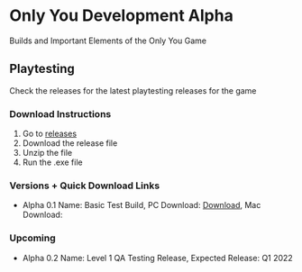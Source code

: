 # Only You Development Alpha
Builds and Important Elements of the Only You Game

## Playtesting
Check the releases for the latest playtesting releases for the game

### Download Instructions
1. Go to [releases](https://github.com/firez2469/AlongSideUsDevelopment/releases)
2. Download the release file
3. Unzip the file
4. Run the .exe file

### Versions + Quick Download Links
- Alpha 0.1 Name: Basic Test Build, PC Download: [Download](https://github.com/firez2469/OnlyYouDevelopment/releases/download/Experimental_1/TestBuild1.zip), Mac Download:
### Upcoming
- Alpha 0.2 Name: Level 1 QA Testing Release, Expected Release: Q1 2022
